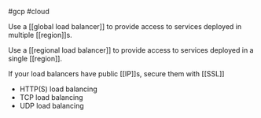#gcp #cloud 

Use a [[global load balancer]] to provide access to services deployed in multiple [[region]]s.

Use a [[regional load balancer]] to provide access to services deployed in a single [[region]].

If your load balancers have public [[IP]]s, secure them with [[SSL]]

- HTTP(S) load balancing
- TCP load balancing
- UDP load balancing